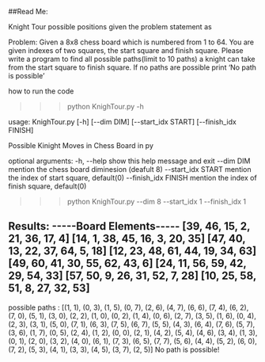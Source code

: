 ##Read Me:

Knight Tour possible positions
given the problem statement as 

Problem: Given a 8x8 chess board which is numbered from 1 to 64. 
You are given indexes of two squares, the start square and finish square. 
Please write a program to find all possible paths(limit to 10  paths) a knight can take from the start square to finish square. 
If no paths are possible print  ‘No path is possible’

how to run the code
>>> python KnighTour.py -h

usage: KnighTour.py [-h] [--dim DIM] [--start_idx START] [--finish_idx FINISH]

Possible Kinight Moves in Chess Board in py

optional arguments:
  -h, --help           show this help message and exit
  --dim DIM            mention the chess board diminesion (deafult 8)
  --start_idx START    mention the index of start square, default(0)
  --finish_idx FINISH  mention the index of finish square, default(0)
  
>>> python KnighTour.py --dim 8 --start_idx 1 --finish_idx 1

Results:
-----Board Elements-----
[39, 46, 15, 2, 21, 36, 17, 4]
[14, 1, 38, 45, 16, 3, 20, 35]
[47, 40, 13, 22, 37, 64, 5, 18]
[12, 23, 48, 61, 44, 19, 34, 63]
[49, 60, 41, 30, 55, 62, 43, 6]
[24, 11, 56, 59, 42, 29, 54, 33]
[57, 50, 9, 26, 31, 52, 7, 28]
[10, 25, 58, 51, 8, 27, 32, 53]
-------------------------
possible paths : [(1, 1), (0, 3), (1, 5), (0, 7), (2, 6), (4, 7), (6, 6), (7, 4), (6, 2), (7, 0), (5, 1), (3, 0), (2, 2), (1, 0), (0, 2), (1, 4), (0, 6), (2, 7), (3, 5), (1, 6), (0, 4), (2, 3), (3, 1), (5, 0), (7, 1), (6, 3), (7, 5), (6, 7), (5, 5), (4, 3), (6, 4), (7, 6), (5, 7), (3, 6), (1, 7), (0, 5), (2, 4), (1, 2), (0, 0), (2, 1), (4, 2), (5, 4), (4, 6), (3, 4), (1, 3), (0, 1), (2, 0), (3, 2), (4, 0), (6, 1), (7, 3), (6, 5), (7, 7), (5, 6), (4, 4), (5, 2), (6, 0), (7, 2), (5, 3), (4, 1), (3, 3), (4, 5), (3, 7), (2, 5)]
No path is possible!
